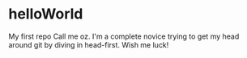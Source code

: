 # helloWorld
My first repo
Call me oz.
I'm a complete novice trying to get my head around git by diving in head-first.
Wish me luck!
